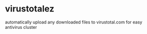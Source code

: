 # virustotalez
automatically upload any downloaded files to virustotal.com for easy antivirus cluster

